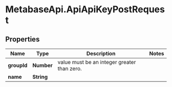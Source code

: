 # MetabaseApi.ApiApiKeyPostRequest

## Properties

Name | Type | Description | Notes
------------ | ------------- | ------------- | -------------
**groupId** | **Number** | value must be an integer greater than zero. | 
**name** | **String** |  | 



